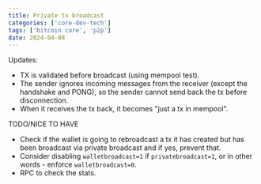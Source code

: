 ```yaml
---
title: Private tx broadcast
categories: ['core-dev-tech']
tags: ['bitcoin core', 'p2p']
date: 2024-04-08
---
```


Updates:

- TX is validated before broadcast (using mempool test).
- The sender ignores incoming messages from the receiver (except the handshake
  and PONG), so the sender cannot send back the tx before disconnection.
- When it receives the tx back, it becomes "just a tx in mempool".


TODO/NICE TO HAVE

- Check if the wallet is going to rebroadcast a tx it has created but has been
  broadcast via private broadcast and if yes, prevent that.
- Consider disabling `walletbroadcast=1` if `privatebroadcast=1`, or in other
  words - enforce `walletbroadcast=0`.
- RPC to check the stats.
